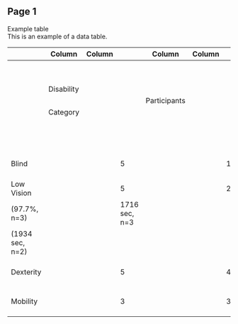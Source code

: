 
## Page 1

Example table  
This is an example of a data table.

|  | Column | Column |  | Column | Column |  | Column | Column |  | Column | Column |  | Results | Column | Column | Column |  |
| --- | --- | --- | --- | --- | --- | --- | --- | --- | --- | --- | --- | --- | --- | --- | --- | --- | --- |
|  |  |  |  |  |  |  |  |  |  |  |  |  | Results |  |  |  |  |
|  |  |  |  |  |  |  |  |  |  | Ballots |  |  |  |  |  |  |  |
|  | Disability |  |  |  |  |  | Ballots |  |  |  |  |  |  |  |  |  |  |
|  |  |  |  | Participants |  |  |  |  |  | Incomplete/ |  |  |  |  |  |  |  |
|  | Category |  |  |  |  |  | Completed |  |  |  |  |  | Accuracy |  |  | Time to |  |
|  |  |  |  |  |  |  |  |  |  | Terminated |  |  |  |  |  |  |  |
|  |  |  |  |  |  |  |  |  |  |  |  |  |  |  |  | complete |  |
|  |  |  |  |  |  |  |  |  |  |  |  |  |  |  |  |  |  |
|  |  |  |  |  |  |  |  |  |  |  |  |  |  |  |  |  |  |
|  |  |  |  |  |  |  |  |  |  |  |  |  |  |  |  |  |  |
| Blind |  |  | 5 |  |  | 1 |  |  | 4 |  |  | 34.5%, n=1 |  |  | 1199 sec, n=1 |  |  |
| Low Vision |  |  | 5 |  |  | 2 |  |  | 3 |  |  | 98.3% n=2
(97.7%, n=3) |  |  | 1716 sec, n=3
(1934 sec, n=2) |  |  |
| Dexterity |  |  | 5 |  |  | 4 |  |  | 1 |  |  | 98.3%, n=4 |  |  | 1672.1 sec, n=4 |  |  |
| Mobility |  |  | 3 |  |  | 3 |  |  | 0 |  |  | 95.4%, n=3 |  |  | 1416 sec, n=3 |  |  |

